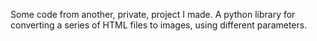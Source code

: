 Some code from another, private, project I made.
A python library for converting a series of HTML files to images, using different parameters.
